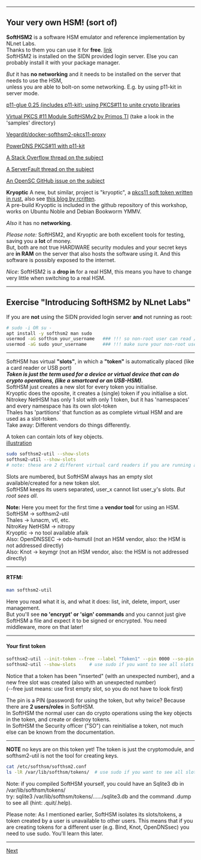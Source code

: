 -------------
## Your very own HSM! (sort of)
**SoftHSM2** is a software HSM emulator and reference implementation by NLnet Labs.  
Thanks to them you can use it for **free**. [link](https://github.com/opendnssec/SoftHSMv2)  
SoftHSM2 is installed on the SIDN provided login server. Else you can probably install it with your package manager.

*But* it has **no networking** and it needs to be installed on the server that needs to use the HSM,  
unless you are able to bolt-on some networking. E.g. by using p11-kit in server mode.

[p11-glue 0.25 (includes p11-kit): using PKCS#11 to unite crypto libraries](https://p11-glue.github.io/p11-glue/p11-kit.html)

[Virtual PKCS #11 Module SoftHSMv2 by Primos TI](https://github.com/PrimosTI/softhsm2) (take a look in the 'samples' directory)

[Vegardit/docker-softhsm2-pkcs11-proxy](https://github.com/vegardit/docker-softhsm2-pkcs11-proxy/blob/main/README.md)

[PowerDNS PKCS#11 with p11-kit](https://doc.powerdns.com/authoritative/dnssec/pkcs11.html)

[A Stack Overflow thread on the subject](https://stackoverflow.com/questions/56756141/expose-softhsm-library-to-the-code-running-in-host-machine)

[A ServerFault thread on the subject](https://serverfault.com/questions/1166723/pkcs11-forwarding-clarifying-client-and-server-confusion)

[An OpenSC GitHub issue on the subject](https://github.com/OpenSC/libp11/issues/437)

**Kryoptic** A new, but similar, project is "kryoptic", a [pkcs11 soft token written in rust](https://github.com/latchset/kryoptic), also see [this blog by rcritten](https://rcritten.wordpress.com/2024/10/01/trying-a-new-pkcs11-driver-kryoptic/).  
A pre-build Kryoptic is included in the github repository of this workshop, works on Ubuntu Noble and Debian Bookworm YMMV.

*Also* it has no **networking**.

*Please note:* SoftHSM2, and Kryoptic are both excellent tools for testing, saving you a **lot** of money.  
But, both are not true HARDWARE security modules and your secret keys are **in RAM** on the server that also hosts the software using it. And this software is possibly exposed to the internet.  

*Nice*: SoftHSM2 is a **drop in** for a real HSM, this means you have to change very little when switching to a real HSM.

--------------------
## Exercise "Introducing SoftHSM2 by NLnet Labs"
If you are **not** using the SIDN provided login server **and** not running as root:
```bash
# sudo -i OR su -
apt install -y softhsm2 man sudo
usermod -aG softhsm your_username   ### !!! so non-root user can read /etc/softhsm/softhsm2.conf
usermod -aG sudo your_username      ### !!! make sure your non-root user can use sudo
```
------------
SoftHSM has virtual **"slots"**, in which a **"token"** is automatically placed (like a card reader or USB port)  
***Token is just the term used for a device or virtual device that can do crypto operations, (like a smartcard or an USB-HSM).***    
SoftHSM just creates a new slot for every token you initialise.  
Kryoptic does the oposite, it creates a (single) token if you initialise a slot.  
Nitrokey NetHSM has only 1 slot with only 1 token, but it has 'namespaces' and every namespace has its own slot-token  
Thales has 'partitions' that function as as complete virtual HSM and are used as a slot-token.  
Take away: Different vendors do things differently.

A token can contain lots of key objects.  
[illustration](https://github.com/tpm2-software/tpm2-pkcs11/blob/master/docs/illustrations/reader-slot-token-obj.png)
```bash
sudo softhsm2-util --show-slots
softhsm2-util --show-slots
# note: these are 2 different virtual card readers if you are running as a non-root user
```
Slots are numbered, but SoftHSM always has an empty slot available/created for a new token slot.  
SoftHSM keeps its users separated, user_x cannot list user_y's slots. *But root sees all*.

**Note:** Here you meet for the first time a **vendor tool** for using an HSM.  
SoftHSM -> softhsm2-util  
Thales -> lunacm, vtl, etc.  
NitroKey NetHSM -> nitropy  
Kryoptic -> no tool available afaik  
Also: OpenDNSSEC -> ods-hsmutil (not an HSM vendor, also: the HSM is not addressed directly)  
Also: Knot -> keymgr (not an HSM vendor, also: the HSM is not addressed directly)

---------------------------------

#### RTFM:
```bash
man softhsm2-util
```
Here you read what it is, and what it does: list, init, delete, import, user management.  
But you'll see **no 'encrypt' or 'sign' commands** and you cannot just give SoftHSM a file 
and expect it to be signed or encrypted.
You need middleware, more on that later!

-------------
#### Your first token
```bash
softhsm2-util --init-token --free --label "Token1" --pin 0000 --so-pin 1234  # owned by current user!
softhsm2-util --show-slots     # use sudo if you want to see all slots
```
Notice that a token has been "inserted" (with an unexpected number), and a new free slot was created (also with an unexpected number)  
(--free just means: use first empty slot, so you do not have to look first)

The pin is a PIN (password) for using the token, but why twice? Because there are **2 users/roles** in SoftHSM.  
In SoftHSM the normal user can do crypto operations using the key objects in the token, and create or destroy tokens.  
In SoftHSM the Security officer ("SO") can reinitialise a token, not much else can be known from the documentation.

-------------
**NOTE** no keys are on this token yet! The token is just the cryptomodule, and softhsm2-util is not the tool for creating keys.
```bash
cat /etc/softhsm/softhsm2.conf
ls -lR /var/lib/softhsm/tokens/  # use sudo if you want to see all slots
```
Note: if you compiled SoftHSM yourself, you could have an Sqlite3 db in /var/lib/softhsm/tokens/  
try: sqlite3 /var/lib/softhsm/tokens/....../sqlite3.db and the command .dump to see all (hint: .quit/.help).

Please note: As I mentioned earlier, SoftHSM isolates its slots/tokens, a token created by a user is unavailable to other users.
This means that if you are creating tokens for a different user (e.g. Bind, Knot, OpenDNSsec) you need to use sudo. You'll learn this later.

-------------------
[Next](https://github.com/niek-sidn/hsm_workshop_nethsm/blob/main/Slide12.md)
